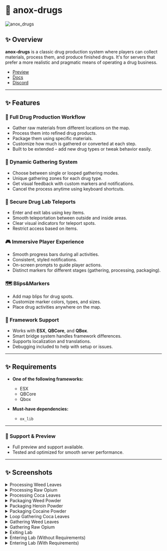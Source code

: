 # 🌿 anox-drugs

![anox_drugs](https://github.com/user-attachments/assets/2a786021-8aea-4afe-9a90-236cfa2fc233)


## ✨ Overview

**anox-drugs** is a classic drug production system where players can collect materials, process them, and produce finished drugs. It's for servers that prefer a more realistic and pragmatic means of operating a drug business.

- [Preview](https://www.youtube.com/watch?v=6z6vfB9S5Ns&t=1s)
- [Docs](https://anoxstudios.gitbook.io/anoxstudios/free-scripts/anox-drugs)
- [Discord](https://discord.gg/gbJ5SyBJBv)

---

## ✨ Features

### 🌿 Full Drug Production Workflow
- Gather raw materials from different locations on the map.
- Process them into refined drug products.
- Package them using specific materials.
- Customize how much is gathered or converted at each step.
- Built to be extended – add new drug types or tweak behavior easily.

### 🔄 Dynamic Gathering System
- Choose between single or looped gathering modes.
- Unique gathering zones for each drug type.
- Get visual feedback with custom markers and notifications.
- Cancel the process anytime using keyboard shortcuts.

### 🧪 Secure Drug Lab Teleports
- Enter and exit labs using key items.
- Smooth teleportation between outside and inside areas.
- Clear visual indicators for teleport spots.
- Restrict access based on items.

### 🎮 Immersive Player Experience
- Smooth progress bars during all activities.
- Consistent, styled notifications.
- On-screen prompts to guide player actions.
- Distinct markers for different stages (gathering, processing, packaging).

### 🗺️ Blips&Markers
- Add map blips for drug spots.
- Customize marker colors, types, and sizes.
- Place drug activities anywhere on the map.

### 🔧 Framework Support
- Works with **ESX**, **QBCore**, and **QBox**.
- Smart bridge system handles framework differences.
- Supports localization and translations.
- Debugging included to help with setup or issues.

---

## ✨ Requirements

- **One of the following frameworks:**
  - ESX  
  - QBCore  
  - Qbox

- **Must-have dependencies:**
  - `ox_lib`

---

### 💬 Support & Preview
- Full preview and support available.
- Tested and optimized for smooth server performance.

---

## ✨ Screenshots

<details>
  <summary>Processing Weed Leaves</summary>
  <img src="https://github.com/user-attachments/assets/23b83b96-2e82-4ea0-9977-4e253e2b21eb" width="100%">
</details>

<details>
  <summary>Processing Raw Opium</summary>
  <img src="https://github.com/user-attachments/assets/beabac4a-37f7-4641-be0a-0d09670fd243" width="100%">
</details>

<details>
  <summary>Processing Coca Leaves</summary>
  <img src="https://github.com/user-attachments/assets/e6cf63c9-56e3-418f-a323-d9300ec7bf14" width="100%">
</details>

<details>
  <summary>Packaging Weed Powder</summary>
  <img src="https://github.com/user-attachments/assets/9f3d1f75-58b0-4126-9d8a-6c2e827dbce4" width="100%">
</details>

<details>
  <summary>Packaging Heroin Powder</summary>
  <img src="https://github.com/user-attachments/assets/168473bd-88f5-471c-b284-acfe204d3729" width="100%">
</details>

<details>
  <summary>Packaging Cocaine Powder</summary>
  <img src="https://github.com/user-attachments/assets/b17c53a9-88da-4fa0-a770-3da33d41dd2e" width="100%">
</details>

<details>
  <summary>Loop Gathering Coca Leaves</summary>
  <img src="https://github.com/user-attachments/assets/29bf2ae8-f8d5-4b7a-96d0-b09517c6592a" width="100%">
</details>

<details>
  <summary>Gathering Weed Leaves</summary>
  <img src="https://github.com/user-attachments/assets/6209b2f8-a35f-486e-89fb-1455e0b05b7b" width="100%">
</details>

<details>
  <summary>Gathering Raw Opium</summary>
  <img src="https://github.com/user-attachments/assets/9cf6dd08-da19-4b4c-9b51-20238439e7ef" width="100%">
</details>

<details>
  <summary>Exiting Lab</summary>
  <img src="https://github.com/user-attachments/assets/a571ab1c-3bfb-4753-bb68-80769f8d77b7" width="100%">
</details>

<details>
  <summary>Entering Lab (Without Requirements)</summary>
  <img src="https://github.com/user-attachments/assets/deaf4a62-0f2e-41b0-a3a3-2bd698e53045" width="100%">
</details>

<details>
  <summary>Entering Lab (With Requirements)</summary>
  <img src="https://github.com/user-attachments/assets/99f73718-f2c9-4bd6-8315-b495119d1076" width="100%">
</details>
